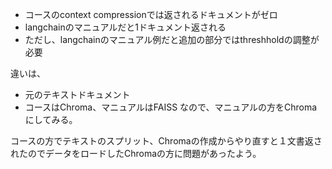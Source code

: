 - コースのcontext compressionでは返されるドキュメントがゼロ
- langchainのマニュアルだと1ドキュメント返される
- ただし、langchainのマニュアル例だと追加の部分ではthreshholdの調整が必要

違いは、
- 元のテキストドキュメント
- コースはChroma、マニュアルはFAISS
なので、マニュアルの方をChromaにしてみる。

コースの方でテキストのスプリット、Chromaの作成からやり直すと１文書返されたのでデータをロードしたChromaの方に問題があったよう。